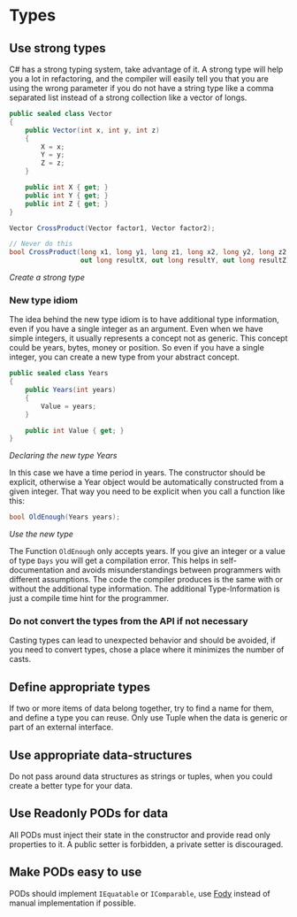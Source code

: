 # Types

## Use strong types

C# has a strong typing system, take advantage of it. A strong type will help you a lot in refactoring, and the compiler will easily tell you that you are using the wrong parameter if you do not have a string type like a comma separated list instead of a strong collection like a vector of longs.

```csharp
public sealed class Vector
{
    public Vector(int x, int y, int z)
    {
        X = x;
        Y = y;
        Z = z;
    }

    public int X { get; }
    public int Y { get; }
    public int Z { get; }
}

Vector CrossProduct(Vector factor1, Vector factor2);

// Never do this
bool CrossProduct(long x1, long y1, long z1, long x2, long y2, long z2,
                  out long resultX, out long resultY, out long resultZ);
```
*Create a strong type*

### New type idiom

The idea behind the new type idiom is to have additional type information, even if you have a single integer as an argument. Even when we have simple integers, it usually represents a concept not as generic. This concept could be years, bytes, money or position. 
So even if you have a single integer, you can create a new type from your abstract concept.

```csharp
public sealed class Years
{
    public Years(int years)
    {
        Value = years;
    }

    public int Value { get; }
}
```
*Declaring the new type Years*

In this case we have a time period in years. The constructor should be explicit, otherwise a Year object would be automatically constructed from a given integer. That way you need to be explicit when you call a function like this:

```csharp
bool OldEnough(Years years);
```
*Use the new type*

The Function `OldEnough` only accepts years. If you give an integer or a value of type `Days` you will get a compilation error. This helps in self-documentation and avoids misunderstandings between programmers with different assumptions. The code the compiler produces is the same with or without the additional type information. The additional Type-Information is just a compile time hint for the programmer.

### Do not convert the types from the API if not necessary

Casting types can lead to unexpected behavior and should be avoided, if you need to convert types, chose a place where it minimizes the number of casts.

## Define appropriate types

If two or more items of data belong together, try to find a name for them, and define a type you can reuse. Only use Tuple when the data is generic or part of an external interface.

## Use appropriate data-structures

Do not pass around data structures as strings or tuples, when you could create a better type for your data.

## Use Readonly PODs for data

All PODs must inject their state in the constructor and provide read only properties to it.
A public setter is forbidden, a private setter is discouraged. 

## Make PODs easy to use

PODs should implement `IEquatable` or `IComparable`, use [Fody][Equals.Fody] instead of manual implementation if possible.


[Equals.Fody]: https://github.com/Fody/Equals